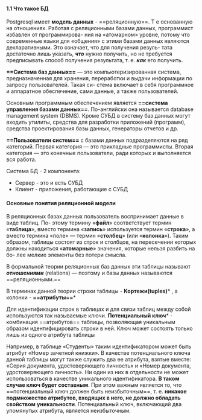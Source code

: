 #### 1.1 Что такое БД
Postgresql имеет **модель данных** - ==реляционную==. Т е основанную на отношениях.
Работая с реляционными базами данных, программист избавлен от программирова-
ния на «атомарном» уровне, потому что современные языки для «общения» с этими
базами данных являются декларативными. Это означает, что для получения резуль-
тата достаточно лишь указать, ***что*** нужно получить, но не требуется предписывать
способ получения результата, т. е. ***как*** его получить.

**==Система баз данных==** — это компьютеризированная система, предназначенная для
хранения, переработки и выдачи информации по запросу пользователей. Такая си-
стема включает в себя программное и аппаратное обеспечение, сами данные, а также
пользователей.

Основным программным обеспечением является **==система управления базами данных==**. По-английски она называется database management system (DBMS). Кроме СУБД
в систему баз данных могут входить утилиты, средства для разработки приложений
(программ), средства проектирования базы данных, генераторы отчетов и др.

**==Пользователи систем==** с базами данных подразделяются на ряд категорий. 
Первая категория — это прикладные программисты.
Вторая категория — это конечные пользователи, ради которых и выполняется вся работа.

Система БД - 2 компонента:
- Сервер - это и есть СУБД
- Клиент - приложения, работающие с СУБД

#### Основные понятия реляционной модели
В реляционных базах данных пользователь воспринимает данные в виде таблиц. По-
этому термину «**файл**» соответствует термин «**таблица**», вместо термина «**запись**»
используется термин «**строка**», а вместо термина «поле» — термин «**столбец**» (или
«**колонка**»). Таким образом, таблицы состоят из строк и столбцов, на пересечении
которых должны находиться «**атомарные**» значения, которые нельзя разбить на бо-
лее мелкие элементы без потери смысла.

В формальной теории реляционных баз данных эти таблицы называют ***отношениями*** (relations) — поэтому и базы данных называются ==реляционными.==

В терминах данной теории строки таблицы - **Кортежи(tuples)*** , а колонки - **==атрибуты==***

Для идентификации строк в таблицах и для связи таблиц между собой используются
так называемые ключи. **Потенциальный ключ*** - комбинация ==атрибутов== таблицы, позволяющая  уникальным образом идентифицировать строки в ней. Ключ может
состоять только лишь из одного атрибута таблицы

Например, в таблице «Студенты»
таким идентификатором может быть атрибут «Номер зачетной книжки». В качестве
потенциального ключа данной таблицы могут также служить два ее атрибута, взятые
вместе: «Серия документа, удостоверяющего личность» и «Номер документа, удостоверяющего личность». Ни один из них в отдельности не может использоваться в
качестве уникального идентификатора. **В таком случае ключ будет составным**. При
этом важным является то, что ==потенциальный ключ должен быть неизбыточным==, т. е.
**никакое подмножество атрибутов, входящих в него, не должно обладать свойством**
**уникальности**. Потенциальный ключ, включающий два упомянутых атрибута, является неизбыточным.